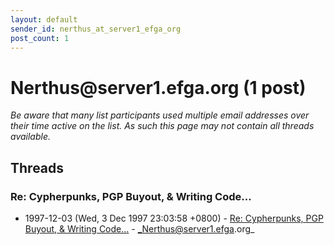 ```yaml
---
layout: default
sender_id: nerthus_at_server1_efga_org
post_count: 1
---
```


# Nerthus<span>@</span>server1.efga.org (1 post)

_Be aware that many list participants used multiple email addresses over their time active on the list. As such this page may not contain all threads available._

## Threads

### Re: Cypherpunks, PGP Buyout, & Writing Code...
+ 1997-12-03 (Wed, 3 Dec 1997 23:03:58 +0800) - [Re: Cypherpunks, PGP Buyout, & Writing Code...](/archive/1997/12/77b7d343d8ce010dc56c20f7a6ddd44d98e877e54b0f8610b2f61f1f7651982f) - _Nerthus@server1.efga.org_


